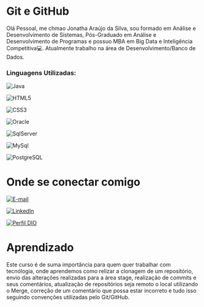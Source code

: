# Git e GitHub

Olá Pessoal, me chmao Jonatha Araújo da Silva, sou formado em Análise e Desenvolvimento de Sistemas, Pós-Graduado em Análise e Desenvolvimento de Programas e possuo MBA em Big Data e Inteligência Competitiva💻.
Atualmente trabalho na área de Desenvolvimento/Banco de Dados.

### Linguagens Utilizadas:

![Java](https://img.shields.io/badge/Java-000?style=for-the-badge&logo=java&logoColor=30A3DC)

![HTML5](https://img.shields.io/badge/HTML-000?style=for-the-badge&logo=html5&logoColor=30A3DC)

![CSS3](https://img.shields.io/badge/CSS3-000?style=for-the-badge&logo=css3&logoColor=E94D5F)

![Oracle](https://img.shields.io/badge/Oracle-000?style=for-the-badge&logo=oracle&logoColor=E94D5F)

![SqlServer](https://img.shields.io/badge/SqlServer-000?style=for-the-badge&logo=sqlserver&logoColor=30A3DC)

![MySql](https://img.shields.io/badge/MySql-000?style=for-the-badge&logo=mysql&logoColor=30A3DC)

![PostgreSQL](https://img.shields.io/badge/PostgreSQL-000?style=for-the-badge&logo=postrgesql&logoColor=30A3DC)


# Onde se conectar comigo

[![E-mail](https://img.shields.io/badge/-Email-000?style=for-the-badge&logo=microsoft-outlook&logoColor=E94D5F)](mailto:jonathasilva1991@gmail.com)

[![LinkedIn](https://img.shields.io/badge/-LinkedIn-000?style=for-the-badge&logo=linkedin&logoColor=30A3DC)](https://www.linkedin.com/in/jonatha-araujo-da-silva08b96394)

[![Perfil DIO](https://img.shields.io/badge/-Meu%20Perfil%20na%20DIO-30A3DC?style=for-the-badge)](https://www.dio.me/users/jonathasilva1991)

# Aprendizado

Este curso é de suma importância para quem quer trabalhar com tecnólogia, onde aprendemos como relizar a clonagem de um repositório, envio das alterações realizadas para a área stage, realização de commits e seus comentários, atualização de repositórios seja remoto o local utilizando o Merge, correção de um comentário que possa estar incorreto e tudo isso seguindo convenções utilizadas pelo Git/GitHub.
